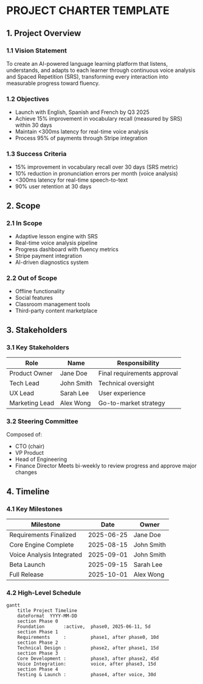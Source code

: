 # PROJECT CHARTER TEMPLATE
<!-- Document Version: 1.0 -->
<!-- Last Updated: 2025-06-11 -->

## 1. Project Overview
### 1.1 Vision Statement
To create an AI-powered language learning platform that listens, understands, and adapts to each learner through continuous voice analysis and Spaced Repetition (SRS), transforming every interaction into measurable progress toward fluency.

### 1.2 Objectives
- Launch with English, Spanish and French by Q3 2025
- Achieve 15% improvement in vocabulary recall (measured by SRS) within 30 days
- Maintain <300ms latency for real-time voice analysis
- Process 95% of payments through Stripe integration

### 1.3 Success Criteria
- 15% improvement in vocabulary recall over 30 days (SRS metric)
- 10% reduction in pronunciation errors per month (voice analysis)
- <300ms latency for real-time speech-to-text
- 90% user retention at 30 days

## 2. Scope
### 2.1 In Scope
- Adaptive lesson engine with SRS
- Real-time voice analysis pipeline
- Progress dashboard with fluency metrics
- Stripe payment integration
- AI-driven diagnostics system

### 2.2 Out of Scope
- Offline functionality
- Social features
- Classroom management tools
- Third-party content marketplace

## 3. Stakeholders
### 3.1 Key Stakeholders
| Role | Name | Responsibility |
|------|------|----------------|
| Product Owner | Jane Doe | Final requirements approval |
| Tech Lead | John Smith | Technical oversight |
| UX Lead | Sarah Lee | User experience |
| Marketing Lead | Alex Wong | Go-to-market strategy |

### 3.2 Steering Committee
Composed of:
- CTO (chair)
- VP Product
- Head of Engineering
- Finance Director
Meets bi-weekly to review progress and approve major changes

## 4. Timeline
### 4.1 Key Milestones
| Milestone | Date | Owner |
|-----------|------|-------|
| Requirements Finalized | 2025-06-25 | Jane Doe |
| Core Engine Complete | 2025-08-15 | John Smith |
| Voice Analysis Integrated | 2025-09-01 | John Smith |
| Beta Launch | 2025-09-15 | Sarah Lee |
| Full Release | 2025-10-01 | Alex Wong |

### 4.2 High-Level Schedule
```mermaid
gantt
    title Project Timeline
    dateFormat  YYYY-MM-DD
    section Phase 0
    Foundation       :active,  phase0, 2025-06-11, 5d
    section Phase 1
    Requirements     :         phase1, after phase0, 10d
    section Phase 2
    Technical Design :         phase2, after phase1, 15d
    section Phase 3
    Core Development :         phase3, after phase2, 45d
    Voice Integration:         voice, after phase3, 15d
    section Phase 4
    Testing & Launch :         phase4, after voice, 30d
```